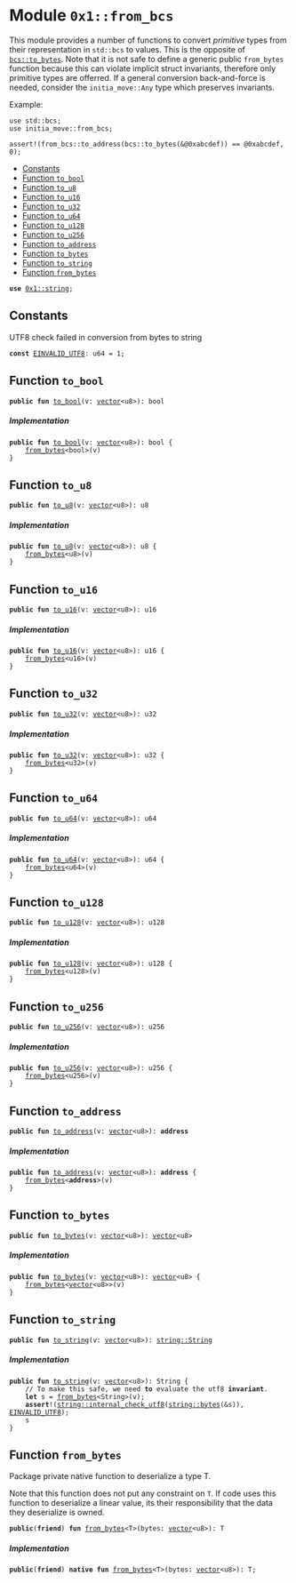 
<a name="0x1_from_bcs"></a>

# Module `0x1::from_bcs`

This module provides a number of functions to convert _primitive_ types from their representation in <code>std::bcs</code>
to values. This is the opposite of <code><a href="../../move_nursery/../move_stdlib/doc/bcs.md#0x1_bcs_to_bytes">bcs::to_bytes</a></code>. Note that it is not safe to define a generic public <code>from_bytes</code>
function because this can violate implicit struct invariants, therefore only primitive types are offerred. If
a general conversion back-and-force is needed, consider the <code>initia_move::Any</code> type which preserves invariants.

Example:
```
use std::bcs;
use initia_move::from_bcs;

assert!(from_bcs::to_address(bcs::to_bytes(&@0xabcdef)) == @0xabcdef, 0);
```


-  [Constants](#@Constants_0)
-  [Function `to_bool`](#0x1_from_bcs_to_bool)
-  [Function `to_u8`](#0x1_from_bcs_to_u8)
-  [Function `to_u16`](#0x1_from_bcs_to_u16)
-  [Function `to_u32`](#0x1_from_bcs_to_u32)
-  [Function `to_u64`](#0x1_from_bcs_to_u64)
-  [Function `to_u128`](#0x1_from_bcs_to_u128)
-  [Function `to_u256`](#0x1_from_bcs_to_u256)
-  [Function `to_address`](#0x1_from_bcs_to_address)
-  [Function `to_bytes`](#0x1_from_bcs_to_bytes)
-  [Function `to_string`](#0x1_from_bcs_to_string)
-  [Function `from_bytes`](#0x1_from_bcs_from_bytes)


<pre><code><b>use</b> <a href="../../move_nursery/../move_stdlib/doc/string.md#0x1_string">0x1::string</a>;
</code></pre>



<a name="@Constants_0"></a>

## Constants


<a name="0x1_from_bcs_EINVALID_UTF8"></a>

UTF8 check failed in conversion from bytes to string


<pre><code><b>const</b> <a href="from_bcs.md#0x1_from_bcs_EINVALID_UTF8">EINVALID_UTF8</a>: u64 = 1;
</code></pre>



<a name="0x1_from_bcs_to_bool"></a>

## Function `to_bool`



<pre><code><b>public</b> <b>fun</b> <a href="from_bcs.md#0x1_from_bcs_to_bool">to_bool</a>(v: <a href="../../move_nursery/../move_stdlib/doc/vector.md#0x1_vector">vector</a>&lt;u8&gt;): bool
</code></pre>



##### Implementation


<pre><code><b>public</b> <b>fun</b> <a href="from_bcs.md#0x1_from_bcs_to_bool">to_bool</a>(v: <a href="../../move_nursery/../move_stdlib/doc/vector.md#0x1_vector">vector</a>&lt;u8&gt;): bool {
    <a href="from_bcs.md#0x1_from_bcs_from_bytes">from_bytes</a>&lt;bool&gt;(v)
}
</code></pre>



<a name="0x1_from_bcs_to_u8"></a>

## Function `to_u8`



<pre><code><b>public</b> <b>fun</b> <a href="from_bcs.md#0x1_from_bcs_to_u8">to_u8</a>(v: <a href="../../move_nursery/../move_stdlib/doc/vector.md#0x1_vector">vector</a>&lt;u8&gt;): u8
</code></pre>



##### Implementation


<pre><code><b>public</b> <b>fun</b> <a href="from_bcs.md#0x1_from_bcs_to_u8">to_u8</a>(v: <a href="../../move_nursery/../move_stdlib/doc/vector.md#0x1_vector">vector</a>&lt;u8&gt;): u8 {
    <a href="from_bcs.md#0x1_from_bcs_from_bytes">from_bytes</a>&lt;u8&gt;(v)
}
</code></pre>



<a name="0x1_from_bcs_to_u16"></a>

## Function `to_u16`



<pre><code><b>public</b> <b>fun</b> <a href="from_bcs.md#0x1_from_bcs_to_u16">to_u16</a>(v: <a href="../../move_nursery/../move_stdlib/doc/vector.md#0x1_vector">vector</a>&lt;u8&gt;): u16
</code></pre>



##### Implementation


<pre><code><b>public</b> <b>fun</b> <a href="from_bcs.md#0x1_from_bcs_to_u16">to_u16</a>(v: <a href="../../move_nursery/../move_stdlib/doc/vector.md#0x1_vector">vector</a>&lt;u8&gt;): u16 {
    <a href="from_bcs.md#0x1_from_bcs_from_bytes">from_bytes</a>&lt;u16&gt;(v)
}
</code></pre>



<a name="0x1_from_bcs_to_u32"></a>

## Function `to_u32`



<pre><code><b>public</b> <b>fun</b> <a href="from_bcs.md#0x1_from_bcs_to_u32">to_u32</a>(v: <a href="../../move_nursery/../move_stdlib/doc/vector.md#0x1_vector">vector</a>&lt;u8&gt;): u32
</code></pre>



##### Implementation


<pre><code><b>public</b> <b>fun</b> <a href="from_bcs.md#0x1_from_bcs_to_u32">to_u32</a>(v: <a href="../../move_nursery/../move_stdlib/doc/vector.md#0x1_vector">vector</a>&lt;u8&gt;): u32 {
    <a href="from_bcs.md#0x1_from_bcs_from_bytes">from_bytes</a>&lt;u32&gt;(v)
}
</code></pre>



<a name="0x1_from_bcs_to_u64"></a>

## Function `to_u64`



<pre><code><b>public</b> <b>fun</b> <a href="from_bcs.md#0x1_from_bcs_to_u64">to_u64</a>(v: <a href="../../move_nursery/../move_stdlib/doc/vector.md#0x1_vector">vector</a>&lt;u8&gt;): u64
</code></pre>



##### Implementation


<pre><code><b>public</b> <b>fun</b> <a href="from_bcs.md#0x1_from_bcs_to_u64">to_u64</a>(v: <a href="../../move_nursery/../move_stdlib/doc/vector.md#0x1_vector">vector</a>&lt;u8&gt;): u64 {
    <a href="from_bcs.md#0x1_from_bcs_from_bytes">from_bytes</a>&lt;u64&gt;(v)
}
</code></pre>



<a name="0x1_from_bcs_to_u128"></a>

## Function `to_u128`



<pre><code><b>public</b> <b>fun</b> <a href="from_bcs.md#0x1_from_bcs_to_u128">to_u128</a>(v: <a href="../../move_nursery/../move_stdlib/doc/vector.md#0x1_vector">vector</a>&lt;u8&gt;): u128
</code></pre>



##### Implementation


<pre><code><b>public</b> <b>fun</b> <a href="from_bcs.md#0x1_from_bcs_to_u128">to_u128</a>(v: <a href="../../move_nursery/../move_stdlib/doc/vector.md#0x1_vector">vector</a>&lt;u8&gt;): u128 {
    <a href="from_bcs.md#0x1_from_bcs_from_bytes">from_bytes</a>&lt;u128&gt;(v)
}
</code></pre>



<a name="0x1_from_bcs_to_u256"></a>

## Function `to_u256`



<pre><code><b>public</b> <b>fun</b> <a href="from_bcs.md#0x1_from_bcs_to_u256">to_u256</a>(v: <a href="../../move_nursery/../move_stdlib/doc/vector.md#0x1_vector">vector</a>&lt;u8&gt;): u256
</code></pre>



##### Implementation


<pre><code><b>public</b> <b>fun</b> <a href="from_bcs.md#0x1_from_bcs_to_u256">to_u256</a>(v: <a href="../../move_nursery/../move_stdlib/doc/vector.md#0x1_vector">vector</a>&lt;u8&gt;): u256 {
    <a href="from_bcs.md#0x1_from_bcs_from_bytes">from_bytes</a>&lt;u256&gt;(v)
}
</code></pre>



<a name="0x1_from_bcs_to_address"></a>

## Function `to_address`



<pre><code><b>public</b> <b>fun</b> <a href="from_bcs.md#0x1_from_bcs_to_address">to_address</a>(v: <a href="../../move_nursery/../move_stdlib/doc/vector.md#0x1_vector">vector</a>&lt;u8&gt;): <b>address</b>
</code></pre>



##### Implementation


<pre><code><b>public</b> <b>fun</b> <a href="from_bcs.md#0x1_from_bcs_to_address">to_address</a>(v: <a href="../../move_nursery/../move_stdlib/doc/vector.md#0x1_vector">vector</a>&lt;u8&gt;): <b>address</b> {
    <a href="from_bcs.md#0x1_from_bcs_from_bytes">from_bytes</a>&lt;<b>address</b>&gt;(v)
}
</code></pre>



<a name="0x1_from_bcs_to_bytes"></a>

## Function `to_bytes`



<pre><code><b>public</b> <b>fun</b> <a href="from_bcs.md#0x1_from_bcs_to_bytes">to_bytes</a>(v: <a href="../../move_nursery/../move_stdlib/doc/vector.md#0x1_vector">vector</a>&lt;u8&gt;): <a href="../../move_nursery/../move_stdlib/doc/vector.md#0x1_vector">vector</a>&lt;u8&gt;
</code></pre>



##### Implementation


<pre><code><b>public</b> <b>fun</b> <a href="from_bcs.md#0x1_from_bcs_to_bytes">to_bytes</a>(v: <a href="../../move_nursery/../move_stdlib/doc/vector.md#0x1_vector">vector</a>&lt;u8&gt;): <a href="../../move_nursery/../move_stdlib/doc/vector.md#0x1_vector">vector</a>&lt;u8&gt; {
    <a href="from_bcs.md#0x1_from_bcs_from_bytes">from_bytes</a>&lt;<a href="../../move_nursery/../move_stdlib/doc/vector.md#0x1_vector">vector</a>&lt;u8&gt;&gt;(v)
}
</code></pre>



<a name="0x1_from_bcs_to_string"></a>

## Function `to_string`



<pre><code><b>public</b> <b>fun</b> <a href="from_bcs.md#0x1_from_bcs_to_string">to_string</a>(v: <a href="../../move_nursery/../move_stdlib/doc/vector.md#0x1_vector">vector</a>&lt;u8&gt;): <a href="../../move_nursery/../move_stdlib/doc/string.md#0x1_string_String">string::String</a>
</code></pre>



##### Implementation


<pre><code><b>public</b> <b>fun</b> <a href="from_bcs.md#0x1_from_bcs_to_string">to_string</a>(v: <a href="../../move_nursery/../move_stdlib/doc/vector.md#0x1_vector">vector</a>&lt;u8&gt;): String {
    // To make this safe, we need <b>to</b> evaluate the utf8 <b>invariant</b>.
    <b>let</b> s = <a href="from_bcs.md#0x1_from_bcs_from_bytes">from_bytes</a>&lt;String&gt;(v);
    <b>assert</b>!(<a href="../../move_nursery/../move_stdlib/doc/string.md#0x1_string_internal_check_utf8">string::internal_check_utf8</a>(<a href="../../move_nursery/../move_stdlib/doc/string.md#0x1_string_bytes">string::bytes</a>(&s)), <a href="from_bcs.md#0x1_from_bcs_EINVALID_UTF8">EINVALID_UTF8</a>);
    s
}
</code></pre>



<a name="0x1_from_bcs_from_bytes"></a>

## Function `from_bytes`

Package private native function to deserialize a type T.

Note that this function does not put any constraint on <code>T</code>. If code uses this function to
deserialize a linear value, its their responsibility that the data they deserialize is
owned.


<pre><code><b>public</b>(<b>friend</b>) <b>fun</b> <a href="from_bcs.md#0x1_from_bcs_from_bytes">from_bytes</a>&lt;T&gt;(bytes: <a href="../../move_nursery/../move_stdlib/doc/vector.md#0x1_vector">vector</a>&lt;u8&gt;): T
</code></pre>



##### Implementation


<pre><code><b>public</b>(<b>friend</b>) <b>native</b> <b>fun</b> <a href="from_bcs.md#0x1_from_bcs_from_bytes">from_bytes</a>&lt;T&gt;(bytes: <a href="../../move_nursery/../move_stdlib/doc/vector.md#0x1_vector">vector</a>&lt;u8&gt;): T;
</code></pre>
